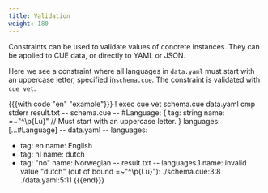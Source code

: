 ```yaml
---
title: Validation
weight: 180
---
```


Constraints can be used to validate values of concrete instances.
They can be applied to CUE data, or directly to YAML or JSON.

Here we see a constraint where all languages in `data.yaml` must start with
an uppercase letter, specified in`schema.cue`.
The constraint is validated with `cue vet`.

{{{with code "en" "example"}}}
! exec cue vet schema.cue data.yaml
cmp stderr result.txt
-- schema.cue --
#Language: {
	tag:  string
	name: =~"^\\p{Lu}" // Must start with an uppercase letter.
}
languages: [...#Language]
-- data.yaml --
languages:
  - tag: en
    name: English
  - tag: nl
    name: dutch
  - tag: "no"
    name: Norwegian
-- result.txt --
languages.1.name: invalid value "dutch" (out of bound =~"^\\p{Lu}"):
    ./schema.cue:3:8
    ./data.yaml:5:11
{{{end}}}
